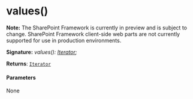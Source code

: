 # values()
**Note:** The SharePoint Framework is currently in preview and is subject to change. SharePoint Framework client-side web parts are not currently supported for use in production environments.





**Signature:** _values(): [Iterator](../es6-promise.api/interface/iterator.md)<V>;_

**Returns**: [`Iterator`](../es6-promise.api/interface/iterator.md)<V>





#### Parameters
None


